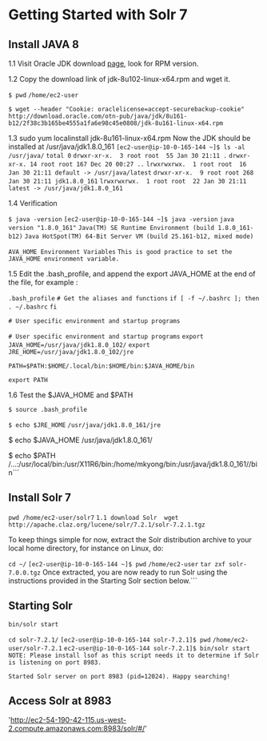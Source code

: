 # Getting Started with Solr 7
## Install JAVA 8
1.1 Visit Oracle JDK download [page](http://www.oracle.com/technetwork/java/javase/downloads/jdk8-downloads-2133151.html), look for RPM version.

1.2 Copy the download link of jdk-8u102-linux-x64.rpm and wget it.

```$ pwd```
```/home/ec2-user```

```$ wget --header "Cookie: oraclelicense=accept-securebackup-cookie" http://download.oracle.com/otn-pub/java/jdk/8u161-b12/2f38c3b165be4555a1fa6e98c45e0808/jdk-8u161-linux-x64.rpm```

1.3 sudo yum localinstall jdk-8u161-linux-x64.rpm
Now the JDK should be installed at /usr/java/jdk1.8.0_161
```[ec2-user@ip-10-0-165-144 ~]$ ls -al /usr/java/```
```total 0```
```drwxr-xr-x.  3 root root  55 Jan 30 21:11 .```
```drwxr-xr-x. 14 root root 167 Dec 20 00:27 ..```
```lrwxrwxrwx.  1 root root  16 Jan 30 21:11 default -> /usr/java/latest```
```drwxr-xr-x.  9 root root 268 Jan 30 21:11 jdk1.8.0_161```
```lrwxrwxrwx.  1 root root  22 Jan 30 21:11 latest -> /usr/java/jdk1.8.0_161```

1.4 Verification

```$ java -version```
```[ec2-user@ip-10-0-165-144 ~]$ java -version```
```java version "1.8.0_161"```
```Java(TM) SE Runtime Environment (build 1.8.0_161-b12)```
```Java HotSpot(TM) 64-Bit Server VM (build 25.161-b12, mixed mode)```

```AVA_HOME Environment Variables```
```This is good practice to set the JAVA_HOME environment variable.```

1.5 Edit the .bash_profile, and append the export JAVA_HOME at the end of the file, for example :

```.bash_profile```
```# Get the aliases and functions```
```if [ -f ~/.bashrc ]; then```
```	. ~/.bashrc```
```fi```

```# User specific environment and startup programs```

```# User specific environment and startup programs```
```export JAVA_HOME=/usr/java/jdk1.8.0_102/```
```export JRE_HOME=/usr/java/jdk1.8.0_102/jre```

```PATH=$PATH:$HOME/.local/bin:$HOME/bin:$JAVA_HOME/bin```

```export PATH```

1.6 Test the $JAVA_HOME and $PATH

```$ source .bash_profile```

```$ echo $JRE_HOME```
```/usr/java/jdk1.8.0_161/jre```

$ echo $JAVA_HOME
/usr/java/jdk1.8.0_161/

$ echo $PATH
/...:/usr/local/bin:/usr/X11R6/bin:/home/mkyong/bin:/usr/java/jdk1.8.0_161//bin```

## Install Solr 7
```pwd /home/ec2-user/solr7```
```1.1 download Solr  wget http://apache.claz.org/lucene/solr/7.2.1/solr-7.2.1.tgz```

To keep things simple for now, extract the Solr distribution archive to your local home directory, for instance on Linux, do:

```cd ~/```
```[ec2-user@ip-10-0-165-144 ~]$ pwd```
```/home/ec2-user```
```tar zxf solr-7.0.0.tgz```
Once extracted, you are now ready to run Solr using the instructions provided in the Starting Solr section below.```

## Starting Solr
```bin/solr start```

```cd solr-7.2.1/```
```[ec2-user@ip-10-0-165-144 solr-7.2.1]$ pwd```
```/home/ec2-user/solr-7.2.1```
```ec2-user@ip-10-0-165-144 solr-7.2.1]$ bin/solr start```
```NOTE: Please install lsof as this script needs it to determine if Solr is listening on port 8983.```

```Started Solr server on port 8983 (pid=12024). Happy searching!```
## Access Solr at 8983
'http://ec2-54-190-42-115.us-west-2.compute.amazonaws.com:8983/solr/#/'




